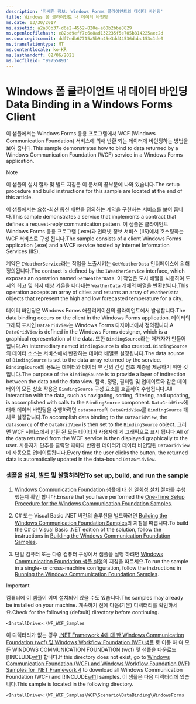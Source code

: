 ```yaml
---
description: '자세한 정보: Windows Forms 클라이언트의 데이터 바인딩'
title: Windows 폼 클라이언트 내 데이터 바인딩
ms.date: 03/30/2017
ms.assetid: a2a30b37-d6e2-4552-820e-e60b2bbe8829
ms.openlocfilehash: e82bd9eff7c6e8ad132235f5e705b814225aec2d
ms.sourcegitcommit: ddf7edb67715a5b9a45e3dd44536dabc153c1de0
ms.translationtype: MT
ms.contentlocale: ko-KR
ms.lasthandoff: 02/06/2021
ms.locfileid: "99755891"
---
```

# <a name="data-binding-in-a-windows-forms-client"></a><span data-ttu-id="058f4-103">Windows 폼 클라이언트 내 데이터 바인딩</span><span class="sxs-lookup"><span data-stu-id="058f4-103">Data Binding in a Windows Forms Client</span></span>

<span data-ttu-id="058f4-104">이 샘플에서는 Windows Forms 응용 프로그램에서 WCF (Windows Communication Foundation) 서비스에 의해 반환 되는 데이터에 바인딩하는 방법을 보여 줍니다.</span><span class="sxs-lookup"><span data-stu-id="058f4-104">This sample demonstrates how to bind to data returned by a Windows Communication Foundation (WCF) service in a Windows Forms application.</span></span>  
  
> [!NOTE]
> <span data-ttu-id="058f4-105">이 샘플의 설치 절차 및 빌드 지침은 이 문서의 끝부분에 나와 있습니다.</span><span class="sxs-lookup"><span data-stu-id="058f4-105">The setup procedure and build instructions for this sample are located at the end of this article.</span></span>  
  
 <span data-ttu-id="058f4-106">이 샘플에서는 요청-회신 통신 패턴을 정의하는 계약을 구현하는 서비스를 보여 줍니다.</span><span class="sxs-lookup"><span data-stu-id="058f4-106">This sample demonstrates a service that implements a contract that defines a request-reply communication pattern.</span></span> <span data-ttu-id="058f4-107">이 샘플은 클라이언트 Windows Forms 응용 프로그램 (.exe)과 인터넷 정보 서비스 (IIS)에서 호스팅하는 WCF 서비스로 구성 됩니다.</span><span class="sxs-lookup"><span data-stu-id="058f4-107">The sample consists of a client Windows Forms application (.exe) and a WCF service hosted by Internet Information Services (IIS).</span></span>  
  
 <span data-ttu-id="058f4-108">계약은 `IWeatherService`라는 작업을 노출시키는 `GetWeatherData` 인터페이스에 의해 정의됩니다.</span><span class="sxs-lookup"><span data-stu-id="058f4-108">The contract is defined by the `IWeatherService` interface, which exposes an operation named `GetWeatherData`.</span></span> <span data-ttu-id="058f4-109">이 작업은 도시 배열을 사용하여 도시의 최고 및 최저 예상 기온을 나타내는 `WeatherData` 개체의 배열을 반환합니다.</span><span class="sxs-lookup"><span data-stu-id="058f4-109">This operation accepts an array of cities and returns an array of `WeatherData` objects that represent the high and low forecasted temperature for a city.</span></span>  
  
 <span data-ttu-id="058f4-110">데이터 바인딩은 Windows Forms 애플리케이션의 클라이언트에서 발생합니다.</span><span class="sxs-lookup"><span data-stu-id="058f4-110">The data binding occurs on the client in the Windows Forms application.</span></span> <span data-ttu-id="058f4-111">데이터의 그래픽 표시인 `DataGridView`는 Windows Forms 디자이너에서 정의됩니다.</span><span class="sxs-lookup"><span data-stu-id="058f4-111">A `DataGridView` is defined in the Windows Forms designer, which is a graphical representation of the data.</span></span> <span data-ttu-id="058f4-112">또한 `BindingSource`라는 매개자가 만들어집니다.</span><span class="sxs-lookup"><span data-stu-id="058f4-112">An intermediary named `BindingSource` is also created.</span></span> <span data-ttu-id="058f4-113">`BindingSource`의 데이터 소스는 서비스에서 반환하는 데이터 배열로 설정됩니다.</span><span class="sxs-lookup"><span data-stu-id="058f4-113">The data source of `BindingSource` is set to the data array returned by the service.</span></span> <span data-ttu-id="058f4-114">`BindingSource`의 용도는 데이터와 데이터 뷰 간의 간접 참조 계층을 제공하기 위한 것입니다.</span><span class="sxs-lookup"><span data-stu-id="058f4-114">The purpose of the `BindingSource` is to provide a layer of indirection between the data and the data view.</span></span> <span data-ttu-id="058f4-115">탐색, 정렬, 필터링 및 업데이트와 같은 데이터와의 모든 상호 작용은 `BindingSource` 구성 요소를 호출하여 수행됩니다.</span><span class="sxs-lookup"><span data-stu-id="058f4-115">All interaction with the data, such as navigating, sorting, filtering, and updating, is accomplished with calls to the `BindingSource` component.</span></span> <span data-ttu-id="058f4-116">`DataGridView`에 대해 데이터 바인딩을 수행하려면 `datasource`의 `DataGridView`를 `BindingSource` 개체로 설정합니다.</span><span class="sxs-lookup"><span data-stu-id="058f4-116">To accomplish data binding to the `DataGridView`, the `datasource` of the `DataGridView` is then set to the `BindingSource` object.</span></span> <span data-ttu-id="058f4-117">그러면 WCF 서비스에서 반환 된 모든 데이터가 사용자에 게 그래픽으로 표시 됩니다.</span><span class="sxs-lookup"><span data-stu-id="058f4-117">All of the data returned from the WCF service is then displayed graphically to the user.</span></span>  <span data-ttu-id="058f4-118">사용자가 단추를 클릭할 때마다 반환된 데이터가 데이터 바인딩된 `DataGridView`에 자동으로 업데이트됩니다.</span><span class="sxs-lookup"><span data-stu-id="058f4-118">Every time the user clicks the button, the returned data is automatically updated in the data-bound `DataGridView`.</span></span>  
  
### <a name="to-set-up-build-and-run-the-sample"></a><span data-ttu-id="058f4-119">샘플을 설치, 빌드 및 실행하려면</span><span class="sxs-lookup"><span data-stu-id="058f4-119">To set up, build, and run the sample</span></span>  
  
1. <span data-ttu-id="058f4-120">[Windows Communication Foundation 샘플에 대 한 일회성 설치 절차](one-time-setup-procedure-for-the-wcf-samples.md)를 수행 했는지 확인 합니다.</span><span class="sxs-lookup"><span data-stu-id="058f4-120">Ensure that you have performed the [One-Time Setup Procedure for the Windows Communication Foundation Samples](one-time-setup-procedure-for-the-wcf-samples.md).</span></span>  
  
2. <span data-ttu-id="058f4-121">C# 또는 Visual Basic .NET 버전의 솔루션을 빌드하려면 [Building the Windows Communication Foundation Samples](building-the-samples.md)의 지침을 따릅니다.</span><span class="sxs-lookup"><span data-stu-id="058f4-121">To build the C# or Visual Basic .NET edition of the solution, follow the instructions in [Building the Windows Communication Foundation Samples](building-the-samples.md).</span></span>  
  
3. <span data-ttu-id="058f4-122">단일 컴퓨터 또는 다중 컴퓨터 구성에서 샘플을 실행 하려면 [Windows Communication Foundation 샘플 실행](running-the-samples.md)의 지침을 따르세요.</span><span class="sxs-lookup"><span data-stu-id="058f4-122">To run the sample in a single- or cross-machine configuration, follow the instructions in [Running the Windows Communication Foundation Samples](running-the-samples.md).</span></span>  
  
> [!IMPORTANT]
> <span data-ttu-id="058f4-123">컴퓨터에 이 샘플이 이미 설치되어 있을 수도 있습니다.</span><span class="sxs-lookup"><span data-stu-id="058f4-123">The samples may already be installed on your machine.</span></span> <span data-ttu-id="058f4-124">계속하기 전에 다음(기본) 디렉터리를 확인하세요.</span><span class="sxs-lookup"><span data-stu-id="058f4-124">Check for the following (default) directory before continuing.</span></span>  
>
> `<InstallDrive>:\WF_WCF_Samples`  
>
> <span data-ttu-id="058f4-125">이 디렉터리가 없는 경우 [.NET Framework 4에 대 한 Windows Communication Foundation (wcf) 및 Windows Workflow Foundation (WF) 샘플](https://www.microsoft.com/download/details.aspx?id=21459) 로 이동 하 여 모든 WINDOWS COMMUNICATION FOUNDATION (wcf) 및 샘플을 다운로드 [!INCLUDE[wf1](../../../../includes/wf1-md.md)] 합니다.</span><span class="sxs-lookup"><span data-stu-id="058f4-125">If this directory does not exist, go to [Windows Communication Foundation (WCF) and Windows Workflow Foundation (WF) Samples for .NET Framework 4](https://www.microsoft.com/download/details.aspx?id=21459) to download all Windows Communication Foundation (WCF) and [!INCLUDE[wf1](../../../../includes/wf1-md.md)] samples.</span></span> <span data-ttu-id="058f4-126">이 샘플은 다음 디렉터리에 있습니다.</span><span class="sxs-lookup"><span data-stu-id="058f4-126">This sample is located in the following directory.</span></span>  
>
> `<InstallDrive>:\WF_WCF_Samples\WCF\Scenario\DataBinding\WindowsForms`  
